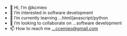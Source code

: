- 👋 Hi, I’m @kcmieo
- 👀 I’m interested in software development
- 🌱 I’m currently learning ...html/javascript/python
- 💞️ I’m looking to collaborate on ...software development
- 📫 How to reach me ...ccemieo@gmail.com

<!---
kcmieo/kcmieo is a ✨ special ✨ repository because its `README.md` (this file) appears on your GitHub profile.
You can click the Preview link to take a look at your changes.
--->
